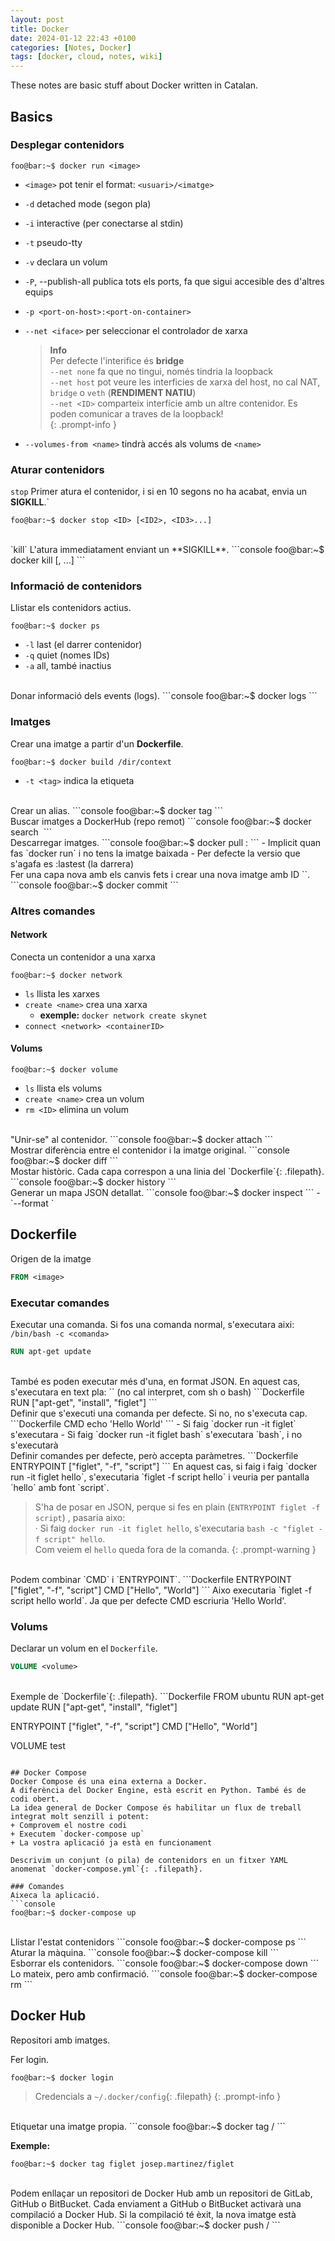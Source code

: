 ```yaml
---
layout: post
title: Docker
date: 2024-01-12 22:43 +0100
categories: [Notes, Docker]
tags: [docker, cloud, notes, wiki]
---
```


These notes are basic stuff about Docker written in Catalan.

## Basics

### Desplegar contenidors
```console
foo@bar:~$ docker run <image>
```
- `<image>` pot tenir el format:  `<usuari>/<imatge>`
- `-d` detached mode (segon pla)
- `-i` interactive (per conectarse al stdin)
- `-t` pseudo-tty
- `-v` declara un volum
- `-P`, --publish-all publica tots els ports, fa que sigui accesible des d'altres equips	
- `-p <port-on-host>:<port-on-container>`
- `--net <iface>` per seleccionar el controlador de xarxa

    > **Info**  
    > Per defecte l'interifice és **bridge**  
    > `--net none` fa que no tingui, només tindria la loopback  
    > `--net host` pot veure les interficies de xarxa del host, no cal NAT, `bridge` o `veth` (**RENDIMENT NATIU**)  
    > `--net <ID>` comparteix interfície amb un altre contenidor. Es poden comunicar a traves de la loopback!  
    {: .prompt-info }

- `--volumes-from <name>` tindrà accés als volums de `<name>`

### Aturar contenidors
`stop` Primer atura el contenidor, i si en 10 segons no ha acabat, envia un **SIGKILL**.`
```console
foo@bar:~$ docker stop <ID> [<ID2>, <ID3>...]
```

<br>
`kill` L'atura  immediatament enviant un **SIGKILL**.
```console
foo@bar:~$ docker kill <ID> [<ID2>, <ID3>...]
```

### Informació de contenidors
Llistar els contenidors actius.
```console
foo@bar:~$ docker ps
```
- `-l` last (el darrer contenidor)
- `-q` quiet (nomes IDs)
- `-a` all, també inactius

<br>
Donar informació dels events (logs).
```console
foo@bar:~$ docker logs <containerID>
```

### Imatges
Crear una imatge a partir d'un **Dockerfile**.
```console
foo@bar:~$ docker build /dir/context
```
- `-t <tag>` indica la etiqueta

<br>
Crear un alias.
```console
foo@bar:~$ docker tag <imageID> <label>
```

<br>
Buscar imatges a DockerHub (repo remot)
```console
foo@bar:~$ docker search <image>
```

<br>
Descarregar imatges.
```console
foo@bar:~$ docker pull <image>:<version>
```
- Implicit quan fas `docker run` i no tens la imatge baixada
- Per defecte la versio que s'agafa es :lastest (la darrera)

<br>
Fer una capa nova amb els canvis fets i crear una nova imatge amb ID `<newImageID>`.
```console
foo@bar:~$ docker commit <ID> <newImageID>
```

### Altres comandes

#### Network
Conecta un contenidor a una xarxa
```console
foo@bar:~$ docker network
```
- `ls` llista les xarxes 
- `create <name>` crea una xarxa
    + **exemple:** `docker network create skynet`
- `connect <network> <containerID>`

#### Volums
```console
foo@bar:~$ docker volume
```
- `ls`  llista els volums
- `create <name>` crea un volum
- `rm <ID>` elimina un volum

<br>
"Unir-se" al contenidor. 
```console
foo@bar:~$ docker attach <ID> 
```

<br>
Mostrar diferència entre el contenidor i la imatge original.
```console
foo@bar:~$ docker diff <ID>
```

<br>
Mostar històric. Cada capa correspon a una linia del `Dockerfile`{: .filepath}.
```console
foo@bar:~$ docker history <ID>
```

<br>
Generar un mapa JSON detallat.
```console
foo@bar:~$ docker inspect <ID>
```
- `--format <expression> <ID>`

## Dockerfile
Origen de la imatge
```Dockerfile
FROM <image>
```

### Executar comandes
Executar una comanda.
Si fos una comanda normal, s'executara aixi: `/bin/bash -c <comanda>`
```Dockerfile
RUN apt-get update
```

<br>
També es poden executar més d'una, en format JSON. En aquest cas, s'executara en text pla: `<comanda>` (no cal interpret, com sh o bash)
```Dockerfile
RUN ["apt-get", "install", "figlet"]
```

<br>
Definir que s'executi una comanda per defecte. Si no, no s'executa cap.
```Dockerfile
CMD echo 'Hello World'
```
- Si faig `docker run -it figlet` s'executara <comanda>
- Si faig `docker run -it figlet bash` s'executara `bash`, i <comanda> no s'executarà

<br>
Definir comandes per defecte, però accepta paràmetres.
```Dockerfile
ENTRYPOINT ["figlet", "-f", "script"]
```
En aquest cas, si faig i faig `docker run -it figlet hello`, s'executaria `figlet -f script hello` i veuria per pantalla `hello` amb font `script`.

> S'ha de posar en JSON, perque si fes en plain (`ENTRYPOINT figlet -f script`) , pasaria aixo:  
> · Si faig `docker run -it figlet hello`, s'executaria `bash -c "figlet -f script" hello`.  
> Com veiem el `hello` queda fora de la comanda.
{: .prompt-warning }

<br>
Podem combinar `CMD` i `ENTRYPOINT`.
```Dockerfile
ENTRYPOINT ["figlet", "-f", "script"]
CMD ["Hello", "World"]
```
Aixo executaria `figlet -f script hello world`. Ja que per defecte CMD escriuria 'Hello World'.

### Volums
Declarar un volum en el `Dockerfile`.
```Dockerfile
VOLUME <volume>
```

<br>
Exemple de `Dockerfile`{: .filepath}.
```Dockerfile
FROM ubuntu
RUN apt-get update
RUN ["apt-get", "install", "figlet"]

ENTRYPOINT ["figlet", "-f", "script"]
CMD ["Hello", "World"]

VOLUME test
```

## Docker Compose
Docker Compose és una eina externa a Docker.
A diferència del Docker Engine, està escrit en Python. També és de codi obert.
La idea general de Docker Compose és habilitar un flux de treball integrat molt senzill i potent:
+ Comprovem el nostre codi
+ Executem `docker-compose up`
+ La vostra aplicació ja està en funcionament

Descrivim un conjunt (o pila) de contenidors en un fitxer YAML anomenat `docker-compose.yml`{: .filepath}.

### Comandes
Aixeca la aplicació.
```console
foo@bar:~$ docker-compose up
```

<br>
Llistar l'estat contenidors
```console
foo@bar:~$ docker-compose ps
```

<br>
Aturar la màquina.
```console
foo@bar:~$ docker-compose kill
```

<br>
Esborrar els contenidors.
```console
foo@bar:~$ docker-compose down
```

<br>
Lo mateix, pero amb confirmació.
```console
foo@bar:~$ docker-compose rm
```

## Docker Hub
Repositori amb imatges.

Fer login.
```console
foo@bar:~$ docker login
```
> Credencials a `~/.docker/config`{: .filepath}
{: .prompt-info }

<br>
Etiquetar una imatge propia.
```console
foo@bar:~$ docker tag <imatge> <user>/<imatge> 
```

**Exemple:** 
```console
foo@bar:~$ docker tag figlet josep.martinez/figlet
```

<br>
Podem enllaçar un repositori de Docker Hub amb un repositori de GitLab, GitHub o BitBucket.
Cada enviament a GitHub o BitBucket activarà una compilació a Docker Hub.
Si la compilació té èxit, la nova imatge està disponible a Docker Hub.
```console
foo@bar:~$ docker push <nom>/<imatge>
```


